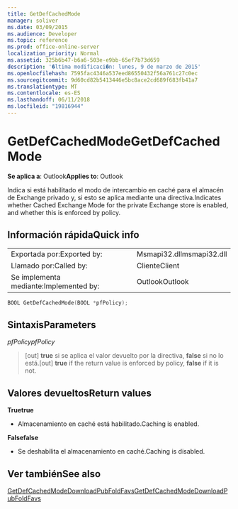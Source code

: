 ```yaml
---
title: GetDefCachedMode
manager: soliver
ms.date: 03/09/2015
ms.audience: Developer
ms.topic: reference
ms.prod: office-online-server
localization_priority: Normal
ms.assetid: 325b6b47-b6a6-503e-e9bb-65ef7b73d659
description: '�ltima modificaci�n: lunes, 9 de marzo de 2015'
ms.openlocfilehash: 7595fac4346a537eed86550432f56a761c27c0ec
ms.sourcegitcommit: 9d60cd82b5413446e5bc8ace2cd689f683fb41a7
ms.translationtype: MT
ms.contentlocale: es-ES
ms.lasthandoff: 06/11/2018
ms.locfileid: "19816944"
---
```

# <a name="getdefcachedmode"></a><span data-ttu-id="df3ae-103">GetDefCachedMode</span><span class="sxs-lookup"><span data-stu-id="df3ae-103">GetDefCachedMode</span></span>

  
  
<span data-ttu-id="df3ae-104">**Se aplica a**: Outlook</span><span class="sxs-lookup"><span data-stu-id="df3ae-104">**Applies to**: Outlook</span></span> 
  
<span data-ttu-id="df3ae-105">Indica si está habilitado el modo de intercambio en caché para el almacén de Exchange privado y, si esto se aplica mediante una directiva.</span><span class="sxs-lookup"><span data-stu-id="df3ae-105">Indicates whether Cached Exchange Mode for the private Exchange store is enabled, and whether this is enforced by policy.</span></span>
  
## <a name="quick-info"></a><span data-ttu-id="df3ae-106">Información rápida</span><span class="sxs-lookup"><span data-stu-id="df3ae-106">Quick info</span></span>

|||
|:-----|:-----|
|<span data-ttu-id="df3ae-107">Exportada por:</span><span class="sxs-lookup"><span data-stu-id="df3ae-107">Exported by:</span></span>  <br/> |<span data-ttu-id="df3ae-108">Msmapi32.dll</span><span class="sxs-lookup"><span data-stu-id="df3ae-108">msmapi32.dll</span></span>  <br/> |
|<span data-ttu-id="df3ae-109">Llamado por:</span><span class="sxs-lookup"><span data-stu-id="df3ae-109">Called by:</span></span>  <br/> |<span data-ttu-id="df3ae-110">Cliente</span><span class="sxs-lookup"><span data-stu-id="df3ae-110">Client</span></span>  <br/> |
|<span data-ttu-id="df3ae-111">Se implementa mediante:</span><span class="sxs-lookup"><span data-stu-id="df3ae-111">Implemented by:</span></span>  <br/> |<span data-ttu-id="df3ae-112">Outlook</span><span class="sxs-lookup"><span data-stu-id="df3ae-112">Outlook</span></span>  <br/> |
   
```cpp
BOOL GetDefCachedMode(BOOL *pfPolicy); 

```

## <a name="parameters"></a><span data-ttu-id="df3ae-113">Sintaxis</span><span class="sxs-lookup"><span data-stu-id="df3ae-113">Parameters</span></span>

 <span data-ttu-id="df3ae-114">_pfPolicy_</span><span class="sxs-lookup"><span data-stu-id="df3ae-114">_pfPolicy_</span></span>
  
> <span data-ttu-id="df3ae-115">[out] **true** si se aplica el valor devuelto por la directiva, **false** si no lo está.</span><span class="sxs-lookup"><span data-stu-id="df3ae-115">[out] **true** if the return value is enforced by policy, **false** if it is not.</span></span> 
    
## <a name="return-values"></a><span data-ttu-id="df3ae-116">Valores devueltos</span><span class="sxs-lookup"><span data-stu-id="df3ae-116">Return values</span></span>

 <span data-ttu-id="df3ae-117">**True**</span><span class="sxs-lookup"><span data-stu-id="df3ae-117">**true**</span></span>
  
- <span data-ttu-id="df3ae-118">Almacenamiento en caché está habilitado.</span><span class="sxs-lookup"><span data-stu-id="df3ae-118">Caching is enabled.</span></span>
    
 <span data-ttu-id="df3ae-119">**False**</span><span class="sxs-lookup"><span data-stu-id="df3ae-119">**false**</span></span>
  
- <span data-ttu-id="df3ae-120">Se deshabilita el almacenamiento en caché.</span><span class="sxs-lookup"><span data-stu-id="df3ae-120">Caching is disabled.</span></span>
    
## <a name="see-also"></a><span data-ttu-id="df3ae-121">Ver también</span><span class="sxs-lookup"><span data-stu-id="df3ae-121">See also</span></span>



[<span data-ttu-id="df3ae-122">GetDefCachedModeDownloadPubFoldFavs</span><span class="sxs-lookup"><span data-stu-id="df3ae-122">GetDefCachedModeDownloadPubFoldFavs</span></span>](getdefcachedmodedownloadpubfoldfavs.md)

